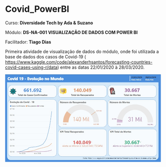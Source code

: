 # Covid_PowerBI

Curso: **Diversidade Tech by Ada & Suzano**

Módulo: **DS-NA-001 VISUALIZAÇÃO DE DADOS COM POWER BI**

Facilitador: **Tiago Dias**




Primeira atividade de visualização de dados do módulo, onde foi utilizada a base de dados dos casos de Covid-19 ( https://www.kaggle.com/code/alexanderhsantos/forecasting-countries-covid-cases-using-r/data) entre as datas 22/01/2020 à 28/03/2020.

![Dash](https://github.com/NiloBSilvaJr/Covid_PowerBI/blob/main/Dash_Covid19.jpeg)
